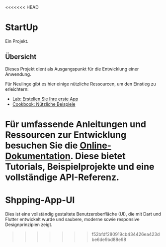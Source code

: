 <<<<<<< HEAD
# StartUp

Ein Projekt.

## Übersicht

Dieses Projekt dient als Ausgangspunkt für die Entwicklung einer Anwendung.

Für Neulinge gibt es hier einige nützliche Ressourcen, um den Einstieg zu erleichtern:

- [Lab: Erstellen Sie Ihre erste App](https://docs.flutter.dev/get-started/codelab)
- [Cookbook: Nützliche Beispiele](https://docs.flutter.dev/cookbook)

Für umfassende Anleitungen und Ressourcen zur Entwicklung besuchen Sie die [Online-Dokumentation](https://docs.flutter.dev/). Diese bietet Tutorials, Beispielprojekte und eine vollständige API-Referenz.
=======
# Shpping-App-UI
Dies ist eine vollständig gestaltete Benutzeroberfläche (UI), die mit Dart und Flutter entwickelt wurde und saubere, moderne sowie responsive Designprinzipien zeigt.
>>>>>>> f52bfdf280919cb434426ea423dbe6de9bd88e98

